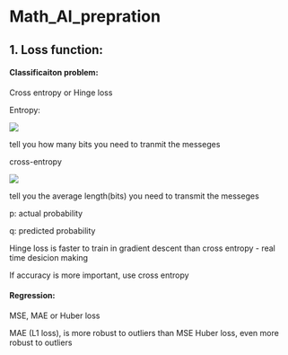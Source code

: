 # Math_AI_prepration
## 1. Loss function:

#### Classificaiton problem:

Cross entropy or Hinge loss

Entropy: 

![](https://latex.codecogs.com/gif.latex?-\sum&space;_{i}{p_{i}}log{_2}({p_i}))

tell you how many bits you need to tranmit the messeges

cross-entropy

![](https://latex.codecogs.com/gif.latex?H({p},{q})=-\sum&space;_{i}{p_{i}}log{_2}({q_i}))

tell you the average length(bits) you need to transmit the messeges

p: actual probability

q: predicted probability


Hinge loss is faster to train in gradient descent than cross entropy - real time desicion making

If accuracy is more important, use cross entropy

#### Regression:
MSE, MAE or Huber loss

MAE (L1 loss), is more robust to outliers than MSE
Huber loss, even more robust to outliers
